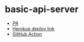 # basic-api-server

*  [PR](https://github.com/GhofranDayyat/basic-api-server/pull/4)
* [Herokue deploy link](https://basic-api-server-gh.herokuapp.com/)
* [GitHub Action](https://github.com/GhofranDayyat/basic-api-server/actions)